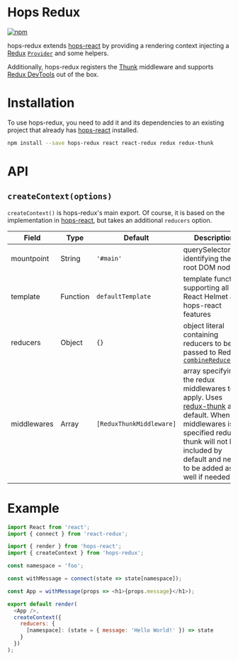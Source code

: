 # Hops Redux

[![npm](https://img.shields.io/npm/v/hops-redux.svg)](https://www.npmjs.com/package/hops-redux)

hops-redux extends
[hops-react](https://github.com/xing/hops/tree/master/packages/react) by
providing a rendering context injecting a
[Redux](https://github.com/reactjs/redux)
[`Provider`](https://github.com/reactjs/react-redux) and some helpers.

Additionally, hops-redux registers the
[Thunk](https://github.com/gaearon/redux-thunk) middleware and supports
[Redux DevTools](https://github.com/zalmoxisus/redux-devtools-extension) out of
the box.

# Installation

To use hops-redux, you need to add it and its dependencies to an existing
project that already has
[hops-react](https://github.com/xing/hops/tree/master/packages/react) installed.

```bash
npm install --save hops-redux react react-redux redux redux-thunk
```

# API

## `createContext(options)`

`createContext()` is hops-redux's main export. Of course, it is based on the
implementation in
[hops-react](https://github.com/xing/hops/tree/master/packages/react#createcontextoptions),
but takes an additional `reducers` option.

| Field       | Type     | Default                  | Description                                                                                                                                                                                                                                |
| ----------- | -------- | ------------------------ | ------------------------------------------------------------------------------------------------------------------------------------------------------------------------------------------------------------------------------------------ |
| mountpoint  | String   | `'#main'`                | querySelector identifying the root DOM node                                                                                                                                                                                                |
| template    | Function | `defaultTemplate`        | template function supporting all React Helmet and hops-react features                                                                                                                                                                      |
| reducers    | Object   | `{}`                     | object literal containing reducers to be passed to Redux's [`combineReducers()`](http://redux.js.org/docs/api/combineReducers.html)                                                                                                        |
| middlewares | Array    | `[ReduxThunkMiddleware]` | array specifying the redux middlewares to apply. Uses [redux-thunk](https://github.com/gaearon/redux-thunk) as default. When middlewares is specified redux-thunk will not be included by default and needs to be added as well if needed. |

# Example

```js
import React from 'react';
import { connect } from 'react-redux';

import { render } from 'hops-react';
import { createContext } from 'hops-redux';

const namespace = 'foo';

const withMessage = connect(state => state[namespace]);

const App = withMessage(props => <h1>{props.message}</h1>);

export default render(
  <App />,
  createContext({
    reducers: {
      [namespace]: (state = { message: 'Hello World!' }) => state
    }
  })
);
```
